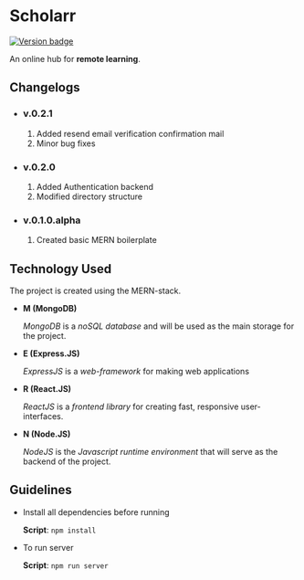 # Scholarr

[![Version badge](https://img.shields.io/badge/Version-v.0.2.0-green.svg)](https://shields.io/)

An online hub for **remote learning**.

## Changelogs

-   ### v.0.2.1

    1. Added resend email verification confirmation mail
    2. Minor bug fixes

-   ### v.0.2.0

    1. Added Authentication backend
    2. Modified directory structure

-   ### v.0.1.0.alpha
    1. Created basic MERN boilerplate

## Technology Used

The project is created using the MERN-stack.

-   **M (MongoDB)**

    _MongoDB_ is a _noSQL database_ and will be used as the main storage for the project.

-   **E (Express.JS)**

    _ExpressJS_ is a _web-framework_ for making web applications

-   **R (React.JS)**

    _ReactJS_ is a _frontend library_ for creating fast, responsive user-interfaces.

-   **N (Node.JS)**

    _NodeJS_ is the _Javascript runtime environment_ that will serve as the backend of the project.

## Guidelines

-   Install all dependencies before running

    **Script**: `npm install`

-   To run server

    **Script**: `npm run server`

